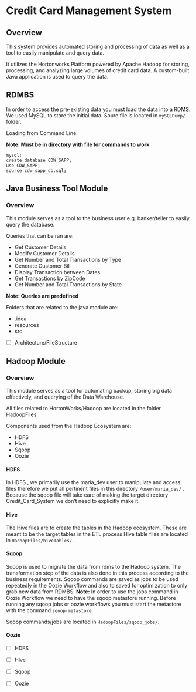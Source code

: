 # Credit Card Management System
## Overview
This system provides automated storing and processing of data as well as a tool to easily manipulate and query data. 

It utilizes the Hortonworks Platform powered by Apache Hadoop for storing, processing, and analyzing large volumes of credit card data.
A custom-built Java application is used to query the data.
## RDMBS
In order to access the pre-existing data you must load the data into a RDMS. 
We used MySQL to store the initial data.
Soure file is located in `mySQLDump/` folder.

Loading from Command Line:

**Note: Must be in directory with file for commands to work**

``` 
mysql;
create database CDW_SAPP;
use CDW_SAPP;
source cdw_sapp_db.sql;
```

## Java Business Tool Module
### Overview
This module serves as a tool to the business user e.g. banker/teller to easily query the database.

Queries that can be ran are:  
  * Get Customer Details
  * Modify Customer Details
  * Get Number and Total Transactions by Type
  * Generate Customer Bill
  * Display Transaction between Dates
  * Get Transactions by ZipCode
  * Get Number and Total Transactions by State
  
**Note: Queries are predefined**

Folders that are related to the java module are: 
* .idea 
* resources  
* src 

- [ ] Architecture/FileStructure
## Hadoop Module
### Overview
This module serves as a tool for automating backup, storing big data effectively, and querying of the Data Warehouse.

All files related to HortonWorks/Hadoop are located in the folder HadoopFiles.

Components used from the Hadoop Ecosystem are:
* HDFS
* Hive
* Sqoop
* Oozie

#### HDFS
In HDFS , we primarily use the maria_dev user to manipulate and access files therefore we put all pertinent files in this directory `/user/maria_dev/` . Because the sqoop file will take care of making the target directory Credit_Card_System we don’t need to explicitly make it.


#### Hive
The Hive files are to create the tables in the Hadoop ecosystem. These are meant to be the target tables in the ETL process
Hive table files are located in `HadoopFiles/hiveTables/`.


#### Sqoop
Sqoop is used to migrate the data from rdms to the Hadoop system. The transformation step of the data is also done in this process according to the business requirements.
Sqoop commands are saved as jobs to be used repeatedly in the Oozie Workflow and also to saved for optimization to only grab new data from RDMBS.
**Note:** In order to use the jobs command in Oozie Workflow we need to have the sqoop metastore running. Before running any sqoop jobs or oozie workflows you must start the metastore with the command `sqoop-metastore`.

Sqoop commands/jobs are located in `HadoopFiles/sqoop_jobs/`.

#### Oozie




- [ ] HDFS
- [ ] Hive
- [ ] Sqoop
- [ ] Oozie



